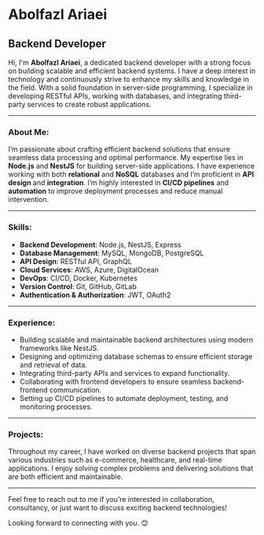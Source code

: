 # Abolfazl Ariaei

## Backend Developer

Hi, I'm **Abolfazl Ariaei**, a dedicated backend developer with a strong focus on building scalable and efficient backend systems. I have a deep interest in technology and continuously strive to enhance my skills and knowledge in the field. With a solid foundation in server-side programming, I specialize in developing RESTful APIs, working with databases, and integrating third-party services to create robust applications.

---

### **About Me:**
I’m passionate about crafting efficient backend solutions that ensure seamless data processing and optimal performance. My expertise lies in **Node.js** and **NestJS** for building server-side applications. I have experience working with both **relational** and **NoSQL** databases and I’m proficient in **API design** and **integration**. I’m highly interested in **CI/CD pipelines** and **automation** to improve deployment processes and reduce manual intervention.

---

### **Skills:**
- **Backend Development**: Node.js, NestJS, Express
- **Database Management**: MySQL, MongoDB, PostgreSQL
- **API Design**: RESTful API, GraphQL
- **Cloud Services**: AWS, Azure, DigitalOcean
- **DevOps**: CI/CD, Docker, Kubernetes
- **Version Control**: Git, GitHub, GitLab
- **Authentication & Authorization**: JWT, OAuth2

---

### **Experience:**
- Building scalable and maintainable backend architectures using modern frameworks like NestJS.
- Designing and optimizing database schemas to ensure efficient storage and retrieval of data.
- Integrating third-party APIs and services to expand functionality.
- Collaborating with frontend developers to ensure seamless backend-frontend communication.
- Setting up CI/CD pipelines to automate deployment, testing, and monitoring processes.

---

### **Projects:**
Throughout my career, I have worked on diverse backend projects that span various industries such as e-commerce, healthcare, and real-time applications. I enjoy solving complex problems and delivering solutions that are both efficient and maintainable.

---

Feel free to reach out to me if you’re interested in collaboration, consultancy, or just want to discuss exciting backend technologies!

Looking forward to connecting with you. 😊

